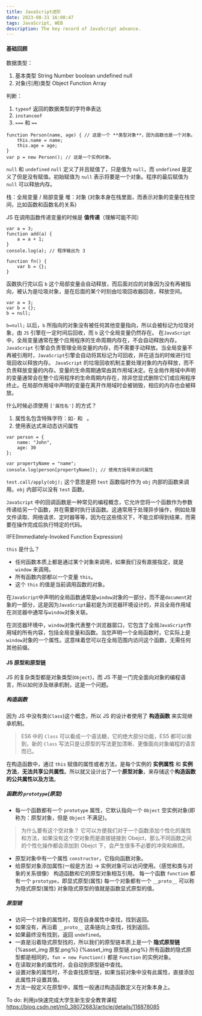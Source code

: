 ```yaml
---
title: JavaScript进阶
date: 2023-08-31 16:08:47
tags: JavaScript, WEB
description: The key record of JavaScript advance.
---
```

#### 基础回顾
数据类型：
1. 基本类型
    String Number boolean undefined null
2. 对象(引用)类型
    Object Function Array

判断：
1. `typeof`
    返回的数据类型的字符串表达
2. `instanceof`
3. `===` 和 `==`

```
function Person(name, age) { // 这是一个 **类型对象**，因为函数也是一个对象。
    this.name = name;
    this.age = age;
}
var p = new Person(); // 这是一个实例对象。
```
`null` 和 `undefined` 
`null` 定义了并且赋值了，只是值为 `null`，而 `undefined` 是定义了但是没有赋值。初始赋值为 `null` 表示将要是一个对象。程序的最后赋值为 `null` 可以释放内存。

栈：全局变量 / 局部变量
堆：对象
(对象本身在栈里面，而表示对象的变量在栈空间，比如函数和函数名的关系)

JS 在调用函数传递变量的时候是 **值传递**（理解可能不同）
```
var a = 3;
function add(a) {
    a = a + 1;
}
console.log(a); // 程序输出为 3
```

```
function fn() {
    var b = {};
}
```
函数执行完以后 `b` 这个局部变量会自动释放，而后面对应的对象因为没有再被指向，被认为是垃圾对象，是在后面的某个时刻由垃圾回收器回收，释放空间。
```
var a = 3;
var b = {};
b = null;
```
`b=null;` 以后，`b` 所指向的对象没有被任何其他变量指向，所以会被标记为垃圾对象，由 `JS` 引擎在一定时间后回收，而 `b` 这个全局变量仍然存在。
在`JavaScript`中，全局变量通常在整个应用程序的生命周期内存在，不会自动释放内存。`JavaScript` 引擎会负责管理全局变量的内存，而不需要手动释放。当全局变量不再被引用时，`JavaScript`引擎会自动将其标记为可回收，并在适当的时候进行垃圾回收以释放内存。
`JavaScript` 的垃圾回收机制主要处理对象的内存释放，而不负责释放变量的内存。变量的生命周期通常由其作用域决定。在全局作用域中声明的变量通常会在整个应用程序的生命周期内存在，除非您显式删除它们或应用程序终止。在局部作用域中声明的变量在离开作用域时会被销毁，相应的内存也会被释放。

什么时候必须使用 `['属性名']` 的方式？
1. 属性名包含特殊字符：如`-` 和 ` `。
2. 使用表达式来动态访问属性
```
var person = {
    name: "John",
    age: 30
};

var propertyName = "name";
console.log(person[propertyName]); // 使用方括号来访问属性
```

`test.call/apply(obj);` 这个意思是把 `test` 函数临时作为 `obj` 内部的函数来调用。`obj` 内部可以没有 `test` 函数。

`JavaScript` 中的回调函数是一种常见的编程概念，它允许您将一个函数作为参数传递给另一个函数，并在需要时执行该函数。这通常用于处理异步操作，例如处理文件读取、网络请求、定时器等等，因为在这些情况下，不能立即得到结果，而需要在操作完成后执行特定的代码。

IIFE(Immediately-Invoked Function Expression)

`this` 是什么？
- 任何函数本质上都是通过某个对象来调用，如果我们没有直接指定，就是 `window` 来调用。
- 所有函数内部都以一个变量 `this`。
- 这个 `this` 的值是当前调用函数的对象。

在`JavaScript`中声明的全局函数通常是`window`对象的一部分，而不是`document`对象的一部分，这是因为`JavaScript`最初是为浏览器环境设计的，并且全局作用域在浏览器中通常与`window`对象关联。

在浏览器环境中，`window`对象代表整个浏览器窗口，它包含了全局`JavaScript`作用域的所有内容，包括全局变量和函数。当您声明一个全局函数时，它实际上是`window`对象的一个属性。这意味着您可以在全局范围内访问这个函数，无需任何其他前缀。

#### JS 原型和原型链
JS 的复杂类型都是对象类型(`Object`)，而 JS 不是一门完全面向对象的编程语言，所以如何涉及继承机制，这是一个问题。

##### 构造函数
因为 JS 中没有类(`Class`)这个概念，所以 JS 的设计者使用了 **构造函数** 来实现继承机制。
> ES6 中的 `Class` 可以看成一个语法糖，它的绝大部分功能，ES5 都可以做到，新的 `Class` 写法只是让原型的写法更加清晰、更像面向对象编程的语言而已。

在构造函数中，通过 `this` 赋值的属性或者方法，是每个实例的 **实例属性** 和 **实例方法**，**无法共享公共属性**。所以就又设计出了一个**原型对象**，来存储这个**构造函数的公共属性以及方法**。

##### 函数的 `prototype`(原型)  
- 每一个函数都有一个 `prototype` 属性，它默认指向一个 `Object` 空实例对象(即称为：原型对象，但是 `Object` 不满足)。
> 为什么要有这个空对象？
> 它可以方便我们对于一个函数添加个性化的属性和方法，如果没有这个空对象而是直接链接到 Obejct，那么不同函数之间的个性化操作都会添加到 Obejct 下，会产生很多不必要的冲突和麻烦。
- 原型对象中有一个属性 `constructor`，它指向函数对象。
- 给原型对象添加属性(一般是方法) -> 实例对象可以访问使用。（感觉和类与对象的关系很像）
构造函数和它的原型对象相互引用。
每一个函数 `function` 都有一个 `prototype`，即显式原型(属性)
每一个对象都有一个 `__proto__` 可以称为隐式原型(属性)
对象隐式原型的值就是函数显式原型的值。

##### 原型链
- 访问一个对象的属性时，现在自身属性中查找，找到返回。
- 如果没有，再沿着 `__proto__` 这条链向上查找，找到返回。
- 如果最终没有找到，返回 `undefined`。
- 一直是沿着隐式原型找的，所以我们的原型链本质上是一个 **隐式原型链**
{%asset_img 原型.png%}
{%asset_img 原型链.png%}
所有函数的隐式原型都是相同的，`fun = new Function()` 都是 `Function` 的实例对象。
- 在读取对象的属性时，会自动到原型链中查找。
- 设置对象的属性时，不会查找原型链，如果当前对象中没有此属性，直接添加此属性并设置其值。
- 方法一般定义在原型中，属性一般通过构造函数定义在对象本身上。


To do:
利用js快速完成大学生新生安全教育课程
https://blog.csdn.net/m0_38072683/article/details/118878085